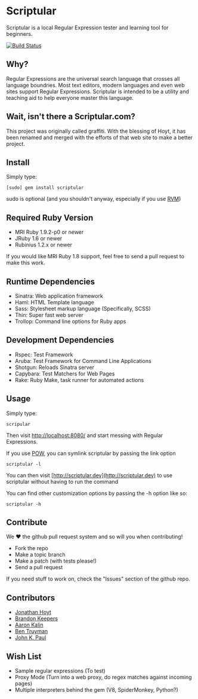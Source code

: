 Scriptular
==========

Scriptular is a local Regular Expression tester and learning tool for
beginners.

[![Build Status](https://secure.travis-ci.org/martinisoft/scriptular.png?branch=master)](http://travis-ci.org/martinisoft/scriptular)

Why?
----

Regular Expressions are the universal search language that crosses
all language boundries. Most text editors, modern languages and
even web sites support Regular Expressions.  Scriptular is intended
to be a utility and teaching aid to help everyone master this language.

Wait, isn't there a Scriptular.com?
-----------------------------------

This project was originally called graffiti. With the blessing of
Hoyt, it has been renamed and merged with the efforts of that web site
to make a better project.

Install
-------

Simply type:

```
[sudo] gem install scriptular
```

sudo is optional (and you shouldn't anyway, especially if you use [RVM](http://rvm.io))

Required Ruby Version
---------------------

* MRI Ruby 1.9.2-p0 or newer
* JRuby 1.6 or newer
* Rubinius 1.2.x or newer

If you would like MRI Ruby 1.8 support, feel free to send a pull request
to make this work.

Runtime Dependencies
--------------------

* Sinatra: Web application framework
* Haml: HTML Template language
* Sass: Stylesheet markup language (Specifically, SCSS)
* Thin: Super fast web server
* Trollop: Command line options for Ruby apps

Development Dependencies
------------------------

* Rspec: Test Framework
* Aruba: Test Framework for Command Line Applications
* Shotgun: Reloads Sinatra server
* Capybara: Test Matchers for Web Pages
* Rake: Ruby Make, task runner for automated actions

Usage
-----

Simply type:

```
scripular
```

Then visit [http://localhost:8080/](http://localhost:8080/) and
start messing with Regular Expressions.

If you use [POW](http://pow.cx/), you can symlink scriptular by passing the link option

```
scriptular -l
```

You can then visit [http://scriptular.dev](http://scriptular.dev) to use scriptular
without having to run the command

You can find other customization options by passing the -h option like so:

```
scriptular -h
```

Contribute
----------

We :heart: the github pull request system and so will you when contributing!

* Fork the repo
* Make a topic branch
* Make a patch (with tests please!)
* Send a pull request

If you need stuff to work on, check the "Issues" section of the
github repo.

Contributors
------------

* [Jonathan Hoyt](https://github.com/jonmagic)
* [Brandon Keepers](https://github.com/bkeepers)
* [Aaron Kalin](https://github.com/martinisoft)
* [Ben Truyman](https://github.com/bentruyman)
* [John K. Paul](https://github.com/johnkpaul)

Wish List
---------

* Sample regular expressions (To test)
* Proxy Mode (Turn into a web proxy, do regex matches against incoming pages)
* Multiple interpreters behind the gem (V8, SpiderMonkey, Python?)
